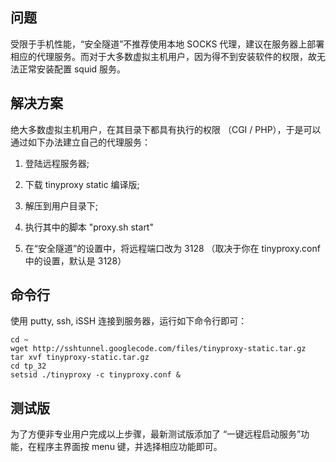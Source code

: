 ## 问题 ##

受限于手机性能，“安全隧道”不推荐使用本地 SOCKS 代理，建议在服务器上部署相应的代理服务。而对于大多数虚拟主机用户，因为得不到安装软件的权限，故无法正常安装配置 squid 服务。

## 解决方案 ##

绝大多数虚拟主机用户，在其目录下都具有执行的权限 （CGI / PHP），于是可以通过如下办法建立自己的代理服务：

1. 登陆远程服务器;

2. 下载 tinyproxy static 编译版;

3. 解压到用户目录下;

4. 执行其中的脚本 "proxy.sh start"

5. 在“安全隧道”的设置中，将远程端口改为 3128 （取决于你在 tinyproxy.conf 中的设置，默认是 3128）

## 命令行 ##

使用 putty, ssh, iSSH 连接到服务器，运行如下命令行即可：

```
cd ~
wget http://sshtunnel.googlecode.com/files/tinyproxy-static.tar.gz
tar xvf tinyproxy-static.tar.gz
cd tp_32
setsid ./tinyproxy -c tinyproxy.conf &
```

## 测试版 ##

为了方便非专业用户完成以上步骤，最新测试版添加了 “一键远程启动服务”功能，在程序主界面按 menu 键，并选择相应功能即可。